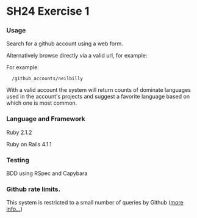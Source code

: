 # SH24 Exercise 1

### Usage

Search for a github account using a web form.

Alternatively browse directly via a valid url, for example:

For example:
```
  /github_accounts/neilbilly
```

With a valid account the system will return counts of dominate languages used in the account's projects and suggest a favorite language based on which one is most common.

### Language and Framework

Ruby 2.1.2

Ruby on Rails 4.1.1

### Testing

BDD using RSpec and Capybara

### Github rate limits.

This system is restricted to a small number of queries by Github ([more info...](https://developer.github.com/v3/#rate-limiting))
